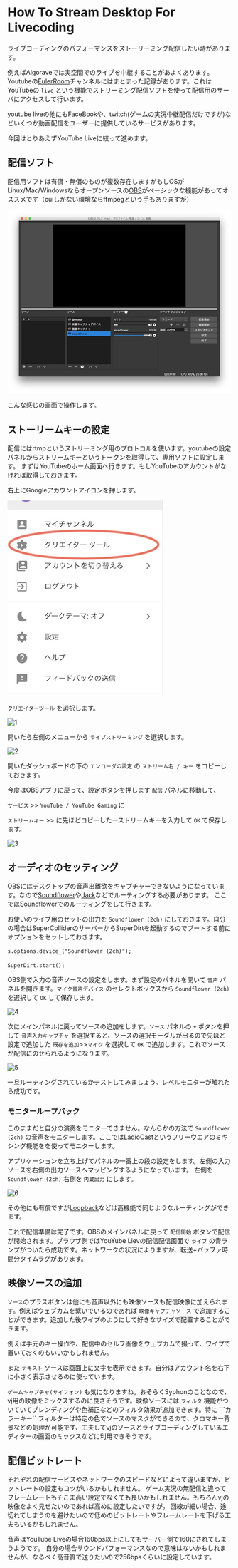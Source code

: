 # How To Stream Desktop For Livecoding

ライブコーディングのパフォーマンスをストーリーミング配信したい時があります。

例えばAlgoraveでは実空間でのライブを中継することがあよくあります。Youtubeの[EulerRoom](http://www.eulerroom.com)チャンネルにはまとまった記録があります。これはYouTubeの ```live``` という機能でストリーミング配信ソフトを使って配信用のサーバにアクセスして行います。

youtube liveの他にもFaceBookや、twitch(ゲームの実況中継配信だけですが)などいくつか動画配信をユーザーに提供しているサービスがあります。

今回はとりあえずYouTube Liveに絞って進めます。

## 配信ソフト

配信用ソフトは有償・無償のものが複数存在しますがもしOSがLinux/Mac/Windowsならオープンソースの[OBS](http://obsproject.com/)がベーシックな機能があってオススメです（cuiしかない環境ならffmpegという手もありますが）

![](./images/cap_obs_0.jpg)

こんな感じの画面で操作します。

## ストーリームキーの設定

配信にはrtmpというストリーミング用のプロトコルを使います。youtubeの設定パネルからストリームキーというトークンを取得して、専用ソフトに設定します。
まずはYouTubeのホーム画面へ行きます。もしYouTubeのアカウントがなければ取得しておきます。

右上にGoogleアカウントアイコンを押します。

![0](./images/youutube_manu.jpg)

```クリエイターツール``` を選択します。


![1](./images/youutube_manu_1.jpg)

開いたら左側のメニューから ```ライブストリーミング``` を選択します。


![2](./images/youutube_manu_2.jpg)

開いたダッシュボードの下の ```エンコーダの設定``` の ```ストリーム名 / キー``` をコピーしておきます。

今度はOBSアプリに戻って、設定ボタンを押します ```配信``` パネルに移動して、

```サービス``` >> ```YouTube / YouTube Gaming``` に

```ストリームキー``` >> に先ほどコピーしたーストリームキーを入力して ```OK``` で保存します。

![3](./images/cap_obs_setting_1.jpg)


## オーディオのセッティング

OBSにはデスクトップの音声出離欲をキャプチャーできないようになっています。なので[Soundflower](https://github.com/mattingalls/Soundflower/releases)や[Jack](http://www.jackaudio.org)などでルーティングする必要があります。
ここではSoundflowerでのルーティングをして行きます。

お使いのライブ用のセットの出力を ```Soundflower (2ch)``` にしておきます。自分の場合はSuperColliderのサーバーからSuperDirtを起動するのでブートする前にオプションをセットしておきます。

```
s.options.device_("Soundflower (2ch)");

SuperDirt.start();
```

OBS側で入力の音声ソースの設定をします。まず設定のパネルを開いて ```音声``` パネルを開きます。```マイク音声デバイス``` のセレクトボックスから ```Soundflower (2ch)``` を選択して ```OK``` して保存します。

![4](./images/cap_obs_setting_2.jpg)

次にメインパネルに戻ってソースの追加をします。```ソース``` パネルの ```+``` ボタンを押して ```音声入力キャプチャ``` を選択すると、ソースの選択モーダルが出るので先ほど設定で追加した ```既存を追加```>>```マイク``` を選択して ```OK``` で追加します。これでソースが配信にのせられるようになります。

![5](./images/cap_obs_setting_3.jpg)


一旦ルーティングされているかテストしてみましょう。レベルモニターが触れたら成功です。

### モニターループバック

このままだと自分の演奏をモニターできません。なんらかの方法で ```Soundflower (2ch)``` の音声をモニターします。ここでは[LadioCast](https://itunes.apple.com/jp/app/ladiocast/id411213048?mt=12)というフリーウエアのミキシング機能をを使ってモニターします。

アプリケーションを立ち上げてパネルの一番上の段の設定をします。左側の入力ソースを右側の出力ソースへマッピングするようになっています。
左側を ```Soundflower (2ch)``` 右側を ```内蔵出力``` にします。

![6](./images/ladiocast.jpg)

その他にも有償ですが[Loopback](https://rogueamoeba.com/loopback/)などは高機能で同じようなルーティングができます。

これで配信準備は完了です。OBSのメインパネルに戻って ```配信開始``` ボタンで配信が開始されます。ブラウザ側ではYouYube Lievの配信配信画面で ```ライブ``` の青ランプがついたら成功です。ネットワークの状況によりますが、転送+バッファ時間分タイムラグがあります。


## 映像ソースの追加

```ソース```のプラスボタンは他にも音声以外にも映像ソースも配信映像に加えられます。例えばウェブカムを繋いでいるのであれば  ```映像キャプチャソース``` で追加することができます。追加した後ワイプのようにして好きなサイズで配置することができます。

例えば手元のキー操作や、配信中のセルフ画像をウェブカムで撮って、ワイプで置いておくのもいいかもしれません。

また ```テキスト``` ソースは画面上に文字を表示できます。自分はアカウント名を右下に小さく表示させるのに使っています。

```ゲームキャプチャ(サイフォン)``` も気になりますね。おそらくSyphonのことなので、vj用の映像をミックスするのに良さそうです。映像ソースには ```フィルタ``` 機能がついていてブレンディングや色補正などのフィルタ効果が追加できます。特に ```カラーキー`` フィルターは特定の色でソースのマスクができるので、クロマキー背景などの処理が可能です、工夫してvjのソースとライブコーディングしているエディターの画面のミックスなどに利用できそうです。


## 配信ビットレート

それぞれの配信サービスやネットワークのスピードなどによって違いますが、ビットレートの設定もコツがいるかもしれません。
ゲーム実況の無配信と違ってフレームレートもそこま高い設定でなくても良いかもしれません。もちろんvjの映像をよく見せたいのであれば高めに設定したいですが。
回線が細い場合、途切れてしまうのを避けたいので低めのビットレートやフレームレートを下げる工夫もいるかもしれません。

音声はYouTube Liveの場合160bps以上にしてもサーバー側で160にされてしまうようです。 
自分の場合サウンドパフォーマンスなので意味はないかもしれませんが、なるべく高音質で送りたいので256bpsくらいに設定しています。


